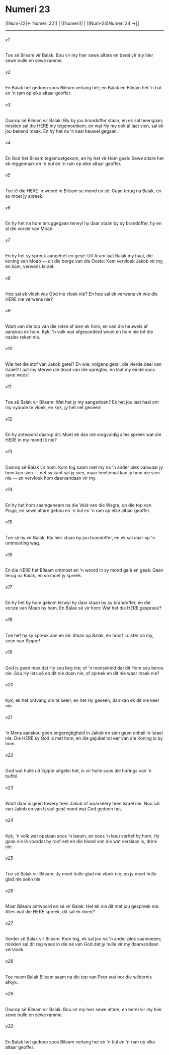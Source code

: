 # Numeri 23

[[Num-22|← Numeri 22]] | [[Numeri]] | [[Num-24|Numeri 24 →]]
***

###### v1
Toe sê Bíleam vir Balak: Bou vir my hier sewe altare en berei vir my hier sewe bulle en sewe ramme. 
###### v2
En Balak het gedoen soos Bíleam verlang het; en Balak en Bíleam het 'n bul en 'n ram op elke altaar geoffer. 
###### v3
Daarop sê Bíleam vir Balak: Bly by jou brandoffer staan, en ek sal heengaan; miskien sal die HERE my tegemoetkom, en wat Hy my ook al laat sien, sal ek jou bekend maak. En hy het na 'n kaal heuwel gegaan. 
###### v4
En God het Bíleam tegemoetgekom, en hy het vir Hom gesê: Sewe altare het ek reggemaak en 'n bul en 'n ram op elke altaar geoffer. 
###### v5
Toe lê die HERE 'n woord in Bíleam se mond en sê: Gaan terug na Balak, en so moet jy spreek. 
###### v6
En hy het na hom teruggegaan terwyl hy daar staan by sy brandoffer, hy en al die vorste van Moab. 
###### v7
En hy het sy spreuk aangehef en gesê: Uit Aram laat Balak my haal, die koning van Moab — uit die berge van die Ooste: Kom vervloek Jakob vir my, en kom, verwens Israel. 
###### v8
Hoe sal ek vloek wie Gód nie vloek nie? En hoe sal ek verwens vir wie die HERE nie verwens nie? 
###### v9
Want van die top van die rotse af sien ek hom, en van die heuwels af aanskou ek hom. Kyk, 'n volk wat afgesonderd woon en hom nie tot die nasies reken nie. 
###### v10
Wie het die stof van Jakob getel? En wie, volgens getal, die vierde deel van Israel? Laat my sterwe die dood van die opregtes, en laat my einde soos syne wees! 
###### v11
Toe sê Balak vir Bíleam: Wat het jy my aangedoen? Ek het jou laat haal om my vyande te vloek, en kyk, jy het net geseën! 
###### v12
En hy antwoord daarop dít: Moet ek dan nie sorgvuldig alles spreek wat die HERE in my mond lê nie? 
###### v13
Daarop sê Balak vir hom: Kom tog saam met my na 'n ander plek vanwaar jy hom kan sien — net sy kant sal jy sien, maar heeltemal kan jy hom nie sien nie — en vervloek hom daarvandaan vir my. 
###### v14
En hy het hom saamgeneem na die Veld van die Wagte, op die top van Pisga, en sewe altare gebou en 'n bul en 'n ram op elke altaar geoffer. 
###### v15
Toe sê hy vir Balak: Bly hier staan by jou brandoffer, en ek sal daar op 'n ontmoeting wag. 
###### v16
En die HERE het Bíleam ontmoet en 'n woord in sy mond gelê en gesê: Gaan terug na Balak, en so moet jy spreek. 
###### v17
En hy het by hom gekom terwyl hy daar staan by sy brandoffer, en die vorste van Moab by hom. En Balak sê vir hom: Wat het die HERE gespreek? 
###### v18
Toe hef hy sy spreuk aan en sê: Staan op Balak, en hoor! Luister na my, seun van Sippor! 
###### v19
God is geen man dat Hy sou lieg nie; of 'n mensekind dat dit Hom sou berou nie. Sou Hy iets sê en dit nie doen nie, of spreek en dit nie waar maak nie? 
###### v20
Kyk, ek het ontvang om te seën; en het Hy geseën, dan kan ek dit nie keer nie. 
###### v21
'n Mens aanskou geen ongeregtigheid in Jakob en sien geen onheil in Israel nie. Die HERE sy God is met hom, en die gejubel tot eer van die Koning is by hom. 
###### v22
God wat hulle uit Egipte uitgelei het, is vir hulle soos die horings van 'n buffel. 
###### v23
Want daar is geen towery teen Jakob of waarsêery teen Israel nie. Nou sal van Jakob en van Israel gesê word wat God gedoen het. 
###### v24
Kyk, 'n volk wat opstaan soos 'n leeuin, en soos 'n leeu verhef hy hom. Hy gaan nie lê voordat hy roof eet en die bloed van die wat verslaan is, drink nie. 
###### v25
Toe sê Balak vir Bíleam: Jy moet hulle glad nie vloek nie, en jy moet hulle glad nie seën nie. 
###### v26
Maar Bíleam antwoord en sê vir Balak: Het ek nie dit met jou gespreek nie: Alles wat die HERE spreek, dit sal ek doen? 
###### v27
Verder sê Balak vir Bíleam: Kom tog, ek sal jou na 'n ander plek saamneem; miskien sal dit reg wees in die oë van God dat jy hulle vir my daarvandaan vervloek. 
###### v28
Toe neem Balak Bíleam saam na die top van Peor wat oor die wildernis afkyk. 
###### v29
Daarop sê Bíleam vir Balak: Bou vir my hier sewe altare, en berei vir my hier sewe bulle en sewe ramme. 
###### v30
En Balak het gedoen soos Bíleam verlang het en 'n bul en 'n ram op elke altaar geoffer. 
